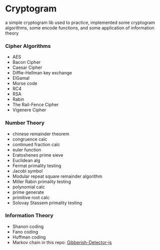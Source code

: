# Cryptogram

a simple cryptogram lib used to practice, implemented some cryptogram algorithms, some encode functions, and some application of information theory

### Cipher Algorithms

* AES
* Bacon Cipher
* Caesar Cipher
* Diffie-Hellman key exchange
* ElGamal
* Morse code
* RC4
* RSA
* Rabin
* The Rail-Fence Cipher
* Vigenere Cipher

### Number Theory

* chinese remainder theorem
* congruence calc
* continued fraction calc
* euler function
* Eratoshenes prime sieve
* Euclidean alg
* Fermat primality testing
* Jacobi symbol
* Modular repeat square remainder algorithm
* Miller Rabin primality testing
* polynomial calc
* prime generate
* primitive root calc
* Solovay Stassem primality testing

### Information Theory

* Shanon coding
* Fano coding
* Huffman coding
* Markov chain in this repo: [Gibberish-Detector-js](https://github.com/LyleMi/Gibberish-Detector-js)